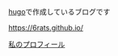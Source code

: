 [hugo](https://gohugo.io)で作成しているブログです

https://6rats.github.io/

[私のプロフィール](https://6rats.github.io/about/)
